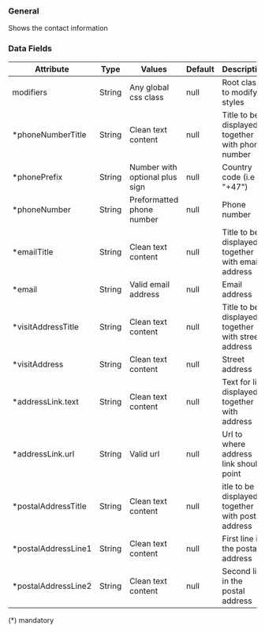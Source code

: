 ### General
Shows the contact information

### Data Fields
| Attribute | Type | Values | Default | Description |
|---|---|---|---|---|
| modifiers | String | Any global css class | null | Root class to modify styles |
| *phoneNumberTitle | String | Clean text content | null | Title to be displayed together with phone number |
| *phonePrefix | String | Number with optional plus sign | null | Country code (i.e "+47") |
| *phoneNumber | String | Preformatted phone number | null | Phone number |
| *emailTitle | String | Clean text content | null | Title to be displayed together with email address |
| *email | String | Valid email address | null | Email address |
| *visitAddressTitle | String | Clean text content | null | Title to be displayed together with street address |
| *visitAddress | String | Clean text content | null | Street address |
| *addressLink.text | String | Clean text content | null | Text for link displayed together with address |
| *addressLink.url | String | Valid url | null | Url to where address link should point |
| *postalAddressTitle | String | Clean text content | null | itle to be displayed together with postal address |
| *postalAddressLine1 | String | Clean text content | null | First line in the postal address |
| *postalAddressLine2 | String | Clean text content | null | Second line in the postal address |

(*) mandatory
